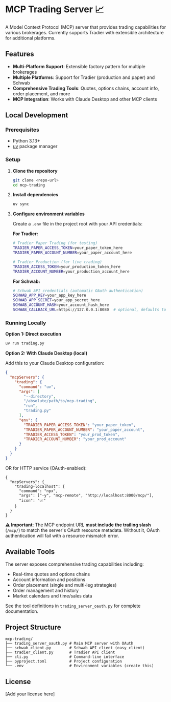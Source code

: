# MCP Trading Server 📈

A Model Context Protocol (MCP) server that provides trading capabilities for various brokerages. Currently supports Tradier with extensible architecture for additional platforms.

## Features

- **Multi-Platform Support**: Extensible factory pattern for multiple brokerages
- **Multiple Platforms**: Support for Tradier (production and paper) and Schwab
- **Comprehensive Trading Tools**: Quotes, options chains, account info, order placement, and more
- **MCP Integration**: Works with Claude Desktop and other MCP clients

## Local Development

### Prerequisites

- Python 3.13+
- [uv](https://github.com/astral-sh/uv) package manager

### Setup

1. **Clone the repository**
   ```bash
   git clone <repo-url>
   cd mcp-trading
   ```

2. **Install dependencies**
   ```bash
   uv sync
   ```

3. **Configure environment variables**
   
   Create a `.env` file in the project root with your API credentials:
   
   **For Tradier:**
   ```bash
   # Tradier Paper Trading (for testing)
   TRADIER_PAPER_ACCESS_TOKEN=your_paper_token_here
   TRADIER_PAPER_ACCOUNT_NUMBER=your_paper_account_here
   
   # Tradier Production (for live trading)
   TRADIER_ACCESS_TOKEN=your_production_token_here
   TRADIER_ACCOUNT_NUMBER=your_production_account_here
   ```
   
   **For Schwab:**
   ```bash
   # Schwab API credentials (automatic OAuth authentication)
   SCHWAB_APP_KEY=your_app_key_here
   SCHWAB_APP_SECRET=your_app_secret_here
   SCHWAB_ACCOUNT_HASH=your_account_hash_here
   SCHWAB_CALLBACK_URL=https://127.0.0.1:8080  # optional, defaults to this
   ```

### Running Locally

**Option 1: Direct execution**
```bash
uv run trading.py
```

**Option 2: With Claude Desktop (local)**

Add this to your Claude Desktop configuration:
```json
{
  "mcpServers": {
    "trading": {
      "command": "uv",
      "args": [
        "--directory",
        "/absolute/path/to/mcp-trading",
        "run",
        "trading.py"
      ],
      "env": {
        "TRADIER_PAPER_ACCESS_TOKEN": "your_paper_token",
        "TRADIER_PAPER_ACCOUNT_NUMBER": "your_paper_account",
        "TRADIER_ACCESS_TOKEN": "your_prod_token",
        "TRADIER_ACCOUNT_NUMBER": "your_prod_account"
      }
    }
  }
}
```
OR for HTTP service (OAuth-enabled):
```
{
  "mcpServers": {
    "trading-localhost": {
      "command": "npx",
      "args": ["-y", "mcp-remote", "http://localhost:8000/mcp/"],
      "icon": "📈"
    }
  }
}
```

**⚠️ Important**: The MCP endpoint URL **must include the trailing slash** (`/mcp/`) to match the server's OAuth resource metadata. Without it, OAuth authentication will fail with a resource mismatch error.


## Available Tools

The server exposes comprehensive trading capabilities including:
- Real-time quotes and options chains
- Account information and positions
- Order placement (single and multi-leg strategies)
- Order management and history
- Market calendars and time/sales data

See the tool definitions in `trading_server_oauth.py` for complete documentation.

## Project Structure

```
mcp-trading/
├── trading_server_oauth.py # Main MCP server with OAuth
├── schwab_client.py        # Schwab API client (easy_client)
├── tradier_client.py       # Tradier API client
├── cli.py                  # Command-line interface
├── pyproject.toml          # Project configuration
└── .env                    # Environment variables (create this)
```

## License

[Add your license here]